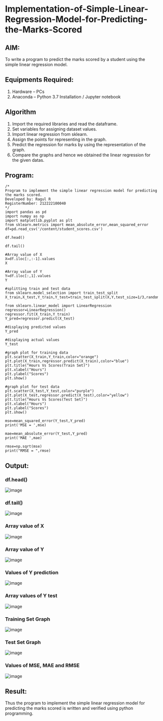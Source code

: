 # Implementation-of-Simple-Linear-Regression-Model-for-Predicting-the-Marks-Scored

## AIM:
To write a program to predict the marks scored by a student using the simple linear regression model.

## Equipments Required:
1. Hardware – PCs
2. Anaconda – Python 3.7 Installation / Jupyter notebook

## Algorithm
1. Import the required libraries and read the dataframe.
2. Set variables for assigning dataset values.
3. Import linear regression from sklearn.
4. Assign the points for representing in the graph.
5. Predict the regression for marks by using the representation of the graph.
6. Compare the graphs and hence we obtained the linear regression for the given datas.

## Program:
```
/*
Program to implement the simple linear regression model for predicting the marks scored.
Developed by: Ragul R
RegisterNumber: 212222100040
*/
import pandas as pd
import numpy as np
import matplotlib.pyplot as plt
from sklearn.metrics import mean_absolute_error,mean_squared_error
df=pd.read_csv('/content/student_scores.csv')

df.head()

df.tail()

#Array value of X
X=df.iloc[:,:-1].values
X

#Array value of Y
Y=df.iloc[:,1].values
Y

#splitting train and test data
from sklearn.model_selection import train_test_split
X_train,X_test,Y_train,Y_test=train_test_split(X,Y,test_size=1/3,random_state=0)

from sklearn.linear_model import LinearRegression
regressor=LinearRegression()
regressor.fit(X_train,Y_train)
Y_pred=regressor.predict(X_test)

#displaying predicted values
Y_pred

#displaying actual values
Y_test

#graph plot for training data
plt.scatter(X_train,Y_train,color="orange")
plt.plot(X_train,regressor.predict(X_train),color="blue")
plt.title("Hours Vs Scores(Train Set)")
plt.xlabel("Hours")
plt.ylabel("Scores")
plt.show()

#graph plot for test data
plt.scatter(X_test,Y_test,color="purple")
plt.plot(X_test,regressor.predict(X_test),color="yellow")
plt.title("Hours Vs Scores(Test Set)")
plt.xlabel("Hours")
plt.ylabel("Scores")
plt.show()

mse=mean_squared_error(Y_test,Y_pred)
print('MSE = ',mse)

mae=mean_absolute_error(Y_test,Y_pred)
print('MAE ',mae)

rmse=np.sqrt(mse)
print("RMSE = ",rmse)
```

## Output:
### df.head()
![image](https://github.com/ShanmathiShanmugam/Implementation-of-Simple-Linear-Regression-Model-for-Predicting-the-Marks-Scored/assets/121243595/b8ce1d61-b828-40e3-8b77-bd6d8cf8a067)

### df.tail()
![image](https://github.com/ShanmathiShanmugam/Implementation-of-Simple-Linear-Regression-Model-for-Predicting-the-Marks-Scored/assets/121243595/c3c0295c-50fe-4d92-a0fc-f665b93f4bc5)

### Array value of X
![image](https://github.com/ShanmathiShanmugam/Implementation-of-Simple-Linear-Regression-Model-for-Predicting-the-Marks-Scored/assets/121243595/a5ee3ba7-15af-40ba-aee8-c5bdda7fe31b)

### Array value of Y
![image](https://github.com/ShanmathiShanmugam/Implementation-of-Simple-Linear-Regression-Model-for-Predicting-the-Marks-Scored/assets/121243595/b49f7299-b828-45d1-84cc-d79672f3236e)

### Values of Y prediction
![image](https://github.com/ShanmathiShanmugam/Implementation-of-Simple-Linear-Regression-Model-for-Predicting-the-Marks-Scored/assets/121243595/9b9b6375-dc17-4bb0-8acd-5bd98153612c)

### Array values of Y test
![image](https://github.com/ShanmathiShanmugam/Implementation-of-Simple-Linear-Regression-Model-for-Predicting-the-Marks-Scored/assets/121243595/027a1a39-6de4-455b-9c32-95eabe2541fa)

### Training Set Graph

![image](https://github.com/ShanmathiShanmugam/Implementation-of-Simple-Linear-Regression-Model-for-Predicting-the-Marks-Scored/assets/121243595/1a1898d6-4be2-459a-9d69-8d4a2524bf8e)

### Test Set Graph

![image](https://github.com/ShanmathiShanmugam/Implementation-of-Simple-Linear-Regression-Model-for-Predicting-the-Marks-Scored/assets/121243595/af17ef9e-4a03-4f64-874e-953e230fff50)

### Values of MSE, MAE and RMSE

![image](https://github.com/ShanmathiShanmugam/Implementation-of-Simple-Linear-Regression-Model-for-Predicting-the-Marks-Scored/assets/121243595/dae19f26-1dc7-4481-b702-aa7b19126ccf)


## Result:
Thus the program to implement the simple linear regression model for predicting the marks scored is written and verified using python programming.
